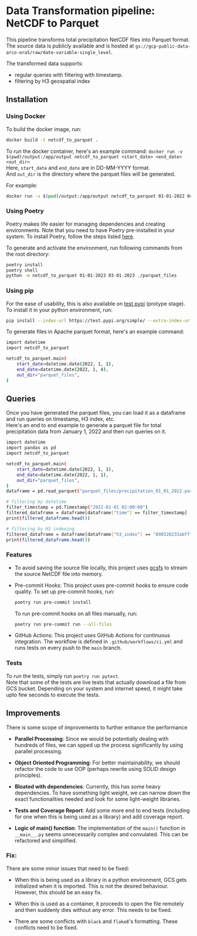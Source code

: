 # Data Transformation pipeline: NetCDF to Parquet


This pipeline transforms total precipitation NetCDF files into Parquet format. <br/>
The source data is publicly available and is hosted at `gs://gcp-public-data-arco-era5/raw/date-variable-single_level`.

The transformed data supports:
 - regular queries with filtering with timestamp.
 - filtering by H3 geospatial index

## Installation

### Using Docker
To build the docker image, run:
```sh
docker build -t netcdf_to_parquet .
```

To run the docker container, here's an example command:
`docker run -v $(pwd)/output:/app/output netcdf_to_parquet <start_date> <end_date> <out_dir>`
<br/>
Here, `start_date` and `end_date` are in DD-MM-YYYY format. 
<br/>
And `out_dir` is the directory where the parquet files will be generated. 

For example:
```sh
docker run -v $(pwd)/output:/app/output netcdf_to_parquet 01-01-2022 04-01-2022 out_dir
```

### Using Poetry
Poetry makes life easier for managing dependencies and creating environments. Note that you need to have Poetry pre-installed in your system. To install Poetry, follow the steps listed [here](https://python-poetry.org/docs/#installation).

To generate and activate the environment, run following commands from the root directory:
```sh
poetry install
poetry shell
python -m netcdf_to_parquet 01-01-2023 03-01-2023 ./parquet_files
```

### Using pip
For the ease of usability, this is also available on [test pypi](https://test.pypi.org) (protype stage).
<br/>
To install it in your python environment, run:
```sh
pip install --index-url https://test.pypi.org/simple/ --extra-index-url https://pypi.org/simple/ netcdf-to-parquet 
```

To generate files in Apache parquet format, here's an example command:
```sh
import datetime
import netcdf_to_parquet

netcdf_to_parquet.main(
    start_date=datetime.date(2022, 1, 1),
    end_date=datetime.date(2022, 1, 4),
    out_dir="parquet_files",
)
```

## Queries
Once you have generated the parquet files, you can load it as a dataframe and run queries on timestamp, H3 index, etc.
<br/>
Here's an end to end example to generate a parquet file for total precipitation data from January 1, 2022 and then run queries on it.

```sh
import datetime
import pandas as pd
import netcdf_to_parquet

netcdf_to_parquet.main(
    start_date=datetime.date(2022, 1, 1),
    end_date=datetime.date(2022, 1, 1),
    out_dir="parquet_files",
)
dataframe = pd.read_parquet("parquet_files/precipitation_01_01_2022.parquet")

# filtering by datetime
filter_timestamp = pd.Timestamp("2022-01-01 02:00:00")
filtered_dataframe = dataframe[dataframe["time"] == filter_timestamp]
print(filtered_dataframe.head())

# filtering by H3 indexing
filtered_dataframe = dataframe[dataframe["h3_index"] == "890326233abffff"]
print(filtered_dataframe.head())
```

### Features


 - To avoid saving the source file locally, this project uses [gcsfs](https://github.com/fsspec/gcsfs) to stream the source NetCDF file into memory.

 - Pre-commit Hooks: This project uses pre-commit hooks to ensure code quality. To set up pre-commit hooks, run:

    ```sh
    poetry run pre-commit install
    ```
    To run pre-commit hooks on all files manually, run:
    ```sh
    poetry run pre-commit run --all-files
    ```

- GitHub Actions: This project uses GitHub Actions for continuous integration. The workflow is defined in `.github/workflows/ci.yml` and runs tests on every push to the `main` branch.



### Tests
To run the tests, simply run `poetry run pytest`. <br/>
Note that some of the tests are live tests that actually download a file from GCS bucket. Depending on your system and internet speed, it might take upto few seconds to execute the tests.


## Improvements

There is some scope of improvements to further enhance the performance

 - __Parallel Processing__: Since we would be potentially dealing with hundreds of files, we can spped up the process significantly by using parallel processing.

 - __Object Oriented Programming__: For better maintainability, we should refactor the code to use OOP (perhaps rewrite using SOLID design principles).

 - __Bloated with dependencies__: Currently, this has some heavy dependencies. To have something light weight, we can narrow down the exact functionalities needed and look for some light-weight libraries.

 - __Tests and Coverage Report__: Add some more end to end tests (including for one when this is being used as a library) and add coverage report.

 - __Logic of main() function__: The implementation of the `main()` function in `__main__.py` seems unnecessarily complex and convulated. This can be refactored and simplified.


### Fix:
There are some minor issues that need to be fixed:

 - When this is being used as a library in a python environment, GCS gets initialized when it is imported. This is not the desired behaviour. However, this should be an easy fix.

 - When this is used as a container, it proceeds to open the file remotely and then suddenly dies without any error. This needs to be fixed.

 - There are some conflicts with `black` and `flake8`'s formatting. These conflicts need to be fixed.
